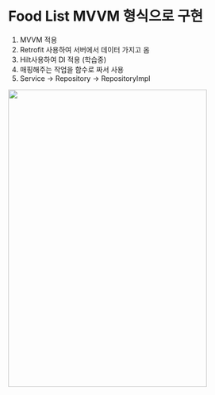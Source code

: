 ﻿# Food List MVVM 형식으로 구현

 1. MVVM 적용
 2. Retrofit 사용하여 서버에서 데이터 가지고 옴
 3. Hilt사용하여 DI 적용 (학습중)
 4. 매핑해주는 작업을 함수로 짜서 사용
 5. Service -> Repository -> RepositoryImpl

<img src="https://github.com/KamaTAEWOO/FoodListMvvmStudy/assets/48404941/8427cf2e-fe62-43aa-9fbf-8f370366644c" width=400 height=600/>
